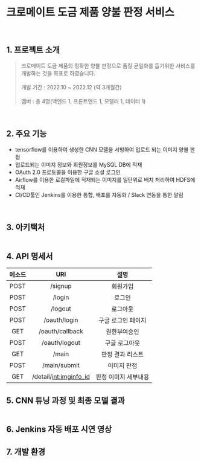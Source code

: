 # 크로메이트 도금 제품 양불 판정 서비스

<br>

## 1. 프로젝트 소개

> 크로메이트 도금 제품의 정확한 양불 판정으로 품질 균일화를 돕기위한 서비스를 개발하는 것을 목표로 하였습니다. <br><br>
> 개발 기간 : 2022.10 ~ 2022.12 (약 3개월간) <br><br>
> 멤버 : 총 4명(백엔드 1, 프론트엔드 1, 모델러 1, 데이터 1)

<br>

## 2. 주요 기능

- tensorflow를 이용하여 생성한 CNN 모델을 서빙하여 업로드 되는 이미지 양불 판정
- 업로드되는 이미지 정보와 회원정보를 MySQL DB에 적재
- OAuth 2.0 프로토콜을 이용한 구글 소셜 로그인
- Airflow를 이용한 로컬파일에 적재되는 이미지를 일단위로 배치 처리하여 HDFS에 적재
- CI/CD툴인 Jenkins를 이용한 통합, 배포를 자동화 / Slack 연동을 통한 알림

<br>

## 3. 아키택처

<img>

## 4. API 명세서

| 메소드 |           URI            |         설명         |
| :----: | :----------------------: | :------------------: |
|  POST  |         /signup          |       회원가입       |
|  POST  |          /login          |        로그인        |
|  POST  |         /logout          |       로그아웃       |
|  POST  |       /oauth/login       |  구글 로그인 페이지  |
|  GET   |     /oauth/callback      |     권한부여승인     |
|  POST  |      /oauth/logout       |    구글 로그아웃     |
|  GET   |          /main           |   판정 결과 리스트   |
|  POST  |       /main/submit       |     이미지 판정      |
|  GET   | /detail/<int:imginfo_id> | 판정 이미지 세부내용 |

## 5. CNN 튜닝 과정 및 최종 모델 결과

<img>

## 6. Jenkins 자동 배포 시연 영상

## 7. 개발 환경

<img>
